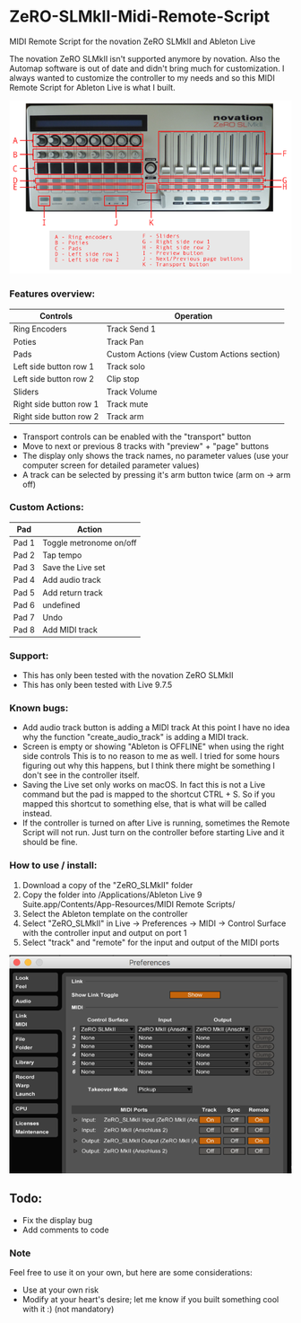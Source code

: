 # ZeRO-SLMkII-Midi-Remote-Script
MIDI Remote Script for the novation ZeRO SLMkII and Ableton Live

The novation ZeRO SLMkII isn't supported anymore by novation. Also the Automap software is out of date and didn't bring much for customization.
I always wanted to customize the controller to my needs and so this MIDI Remote Script for Ableton Live is what I built.

![Image of the controller showing the different sections used in the script](https://github.com/wobbleboxx/ZeRO-SLMkII-Midi-Remote-Script/blob/master/ControlSheet.png)

### Features overview:

| Controls | Operation |
| --- | --- |
| Ring Encoders | Track Send 1 |
| Poties | Track Pan |
| Pads | Custom Actions (view Custom Actions section) |
| Left side button row 1 | Track solo |
| Left side button row 2 | Clip stop |
| Sliders | Track Volume  |
| Right side button row 1 | Track mute |
| Right side button row 2 | Track arm |

- Transport controls can be enabled with the "transport" button
- Move to next or previous 8 tracks with "preview" + "page" buttons
- The display only shows the track names, no parameter values (use your computer screen for detailed parameter values)
- A track can be selected by pressing it's arm button twice (arm on -> arm off)

### Custom Actions:

| Pad | Action |
| --- | --- | 
| Pad 1 | Toggle metronome on/off |
| Pad 2 | Tap tempo |
| Pad 3 | Save the Live set |
| Pad 4 | Add audio track |
| Pad 5 | Add return track |
| Pad 6 | undefined |
| Pad 7 | Undo |
| Pad 8 | Add MIDI track |

### Support:
- This has only been tested with the novation ZeRO SLMkII
- This has only been tested with Live 9.7.5

### Known bugs:
- Add audio track button is adding a MIDI track
    At this point I have no idea why the function "create_audio_track" is adding a MIDI track.
- Screen is empty or showing "Ableton is OFFLINE" when using the right side controls
    This is to no reason to me as well. I tried for some hours figuring out why this happens, but I think there might be something I don't see in the controller itself.
- Saving the Live set only works on macOS.
    In fact this is not a Live command but the pad is mapped to the shortcut CTRL + S. So if you mapped this shortcut to something else, that is what will be called instead.
- If the controller is turned on after Live is running, sometimes the Remote Script will not run.
    Just turn on the controller before starting Live and it should be fine.

### How to use / install:

1. Download a copy of the "ZeRO_SLMkII" folder
2. Copy the folder into /Applications/Ableton Live 9 Suite.app/Contents/App-Resources/MIDI Remote Scripts/
3. Select the Ableton template on the controller
4. Select "ZeRO_SLMkII" in Live -> Preferences -> MIDI -> Control Surface with the controller input and output on port 1
5. Select "track" and "remote" for the input and output of the MIDI ports

![Image showing the settings in Live](https://github.com/wobbleboxx/ZeRO-SLMkII-Midi-Remote-Script/blob/master/LiveSettings.png)

## Todo:
- Fix the display bug
- Add comments to code

### Note
Feel free to use it on your own, but here are some considerations:
- Use at your own risk
- Modify at your heart's desire; let me know if you built something cool with it :) (not mandatory)